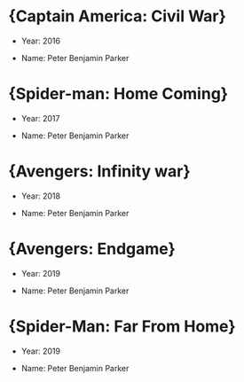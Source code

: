 # {Captain America: Civil War}

- Year: 2016

- Name: Peter Benjamin Parker

# {Spider-man: Home Coming}

- Year: 2017

- Name: Peter Benjamin Parker

# {Avengers: Infinity war}

- Year: 2018

- Name: Peter Benjamin Parker

# {Avengers: Endgame}

- Year: 2019

- Name: Peter Benjamin Parker

# {Spider-Man: Far From Home}

- Year: 2019

- Name: Peter Benjamin Parker

